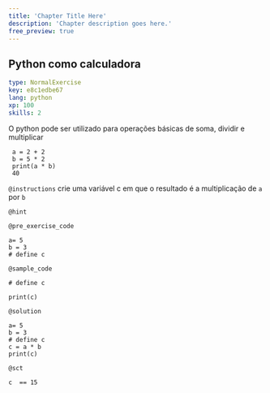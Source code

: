 ```yaml
---
title: 'Chapter Title Here'
description: 'Chapter description goes here.'
free_preview: true
---
```


## Python como calculadora

```yaml
type: NormalExercise
key: e8c1edbe67
lang: python
xp: 100
skills: 2
```

O python pode ser utilizado para operações básicas de soma, dividir e multiplicar

```
 a = 2 + 2 
 b = 5 * 2 
 print(a * b)
 40
```

`@instructions`
crie uma variável c em que o resultado é a multiplicação de ```a ```  por ```b ```

`@hint`


`@pre_exercise_code`
```{python}
a= 5
b = 3
# define c
```

`@sample_code`
```{python}
# define c

print(c)
```

`@solution`
```{python}
a= 5
b = 3
# define c
c = a * b
print(c)
```

`@sct`
```{python}
c  == 15 
```
